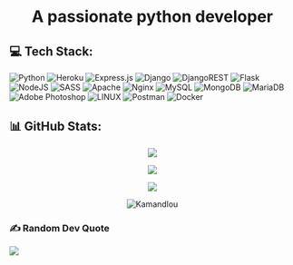 <h1 align="center">A passionate python developer</h1>

## 💻 Tech Stack:
![Python](https://img.shields.io/badge/python-3670A0?style=flat&logo=python&logoColor=ffdd54) ![Heroku](https://img.shields.io/badge/heroku-%23430098.svg?style=flat&logo=heroku&logoColor=white) ![Express.js](https://img.shields.io/badge/express.js-%23404d59.svg?style=flat&logo=express&logoColor=%2361DAFB) ![Django](https://img.shields.io/badge/django-%23092E20.svg?style=flat&logo=django&logoColor=white) ![DjangoREST](https://img.shields.io/badge/DJANGO-REST-ff1709?style=flat&logo=django&logoColor=white&color=ff1709&labelColor=gray) ![Flask](https://img.shields.io/badge/flask-%23000.svg?style=flat&logo=flask&logoColor=white) ![NodeJS](https://img.shields.io/badge/node.js-6DA55F?style=flat&logo=node.js&logoColor=white) ![SASS](https://img.shields.io/badge/SASS-hotpink.svg?style=flat&logo=SASS&logoColor=white) ![Apache](https://img.shields.io/badge/apache-%23D42029.svg?style=flat&logo=apache&logoColor=white) ![Nginx](https://img.shields.io/badge/nginx-%23009639.svg?style=flat&logo=nginx&logoColor=white) ![MySQL](https://img.shields.io/badge/mysql-%2300f.svg?style=flat&logo=mysql&logoColor=white) ![MongoDB](https://img.shields.io/badge/MongoDB-%234ea94b.svg?style=flat&logo=mongodb&logoColor=white) ![MariaDB](https://img.shields.io/badge/MariaDB-003545?style=flat&logo=mariadb&logoColor=white) ![Adobe Photoshop](https://img.shields.io/badge/adobephotoshop-%2331A8FF.svg?style=flat&logo=adobephotoshop&logoColor=white) ![LINUX](https://img.shields.io/badge/Linux-FCC624?style=flat&logo=linux&logoColor=black) ![Postman](https://img.shields.io/badge/Postman-FF6C37?style=flat&logo=postman&logoColor=white) ![Docker](https://img.shields.io/badge/docker-%230db7ed.svg?style=flat&logo=docker&logoColor=white)

## 📊 GitHub Stats:
<p align="center">
<img align="center" src="https://github-readme-streak-stats.herokuapp.com/?user=appstimesete&theme=dark" />
</p>

<p align="center">
<img align="center" src="https://github-readme-stats.vercel.app/api?username=appstimesete&show_icons=true&include_all_commits=true&title_color=fff&icon_color=79ff97&text_color=9f9f9f&bg_color=151515&count_private=true" />
</p>

<p align="center">
<img align="center" src="https://github-readme-stats.vercel.app/api/top-langs/?username=appstimesete&layout=compact&title_color=fff&icon_color=79ff97&text_color=9f9f9f&bg_color=151515&count_private=true" />
</p>

<p align="center">
  <img align="center" src="https://github-profile-summary-cards.vercel.app/api/cards/profile-details?username=appstimesete&theme=github_dark" alt="Kamandlou" /></p>

### ✍️ Random Dev Quote
![](https://quotes-github-readme.vercel.app/api?type=horizontal&theme=dark)
